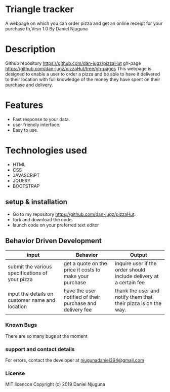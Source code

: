 # Triangle tracker
A webpage on which you can order pizza and get an online receipt for your purchase th,Vrsn 1.0
By Daniel Njuguna
# Description
Github repository https://github.com/dan-jugz/pizzaHut gh-page https://github.com/dan-jugz/pizzaHut/tree/gh-pages 
This webpage is designed to enable a user to order a pizza and be able to have it delivered to their location with full knowledge of the money they have spent on their purchase and delivery.
# Features
* Fast response to your data.
* user friendly interface.
* Easy to use.
# Technologies used
* HTML
* CSS 
* JAVASCRIPT
* JQUERY
* BOOTSTRAP
## setup & installation
* Go to my repository https://github.com/dan-jugz/pizzaHut.
* fork and download the code
* launch code on your preferred text editor
## Behavior Driven Development 
input|Behavior|Output
----|----|------
submit the various specifications of your pizza|get a quote on the price it costs to make your purchase|inquire user if the order should include delivery at a certain fee
input the details on customer name and location|have the user notified of their purchase and delivery fee|thank the user and notify them that their pizza is on the way.

### Known Bugs
There are so many bugs at the moment
### support and contact details
For errors, contact the developer at njugunadaniel364@gmail.com
### License
MIT licencce Copyright (c) 2019 Daniel Njuguna